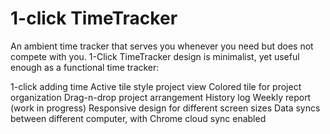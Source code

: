 1-click TimeTracker
===================

An ambient time tracker that serves you whenever you need but does not compete with you. 1-Click TimeTracker design is minimalist, yet useful enough as a functional time tracker:

1-click adding time
Active tile style project view
Colored tile for project organization
Drag-n-drop project arrangement
History log
Weekly report (work in progress)
Responsive design for different screen sizes
Data syncs between different computer, with Chrome cloud sync enabled
